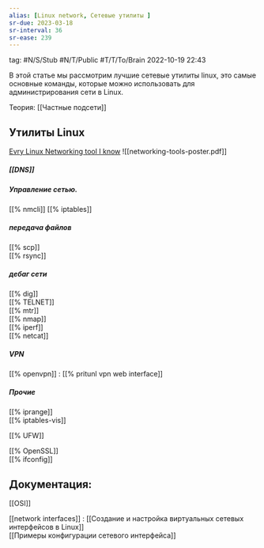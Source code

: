 ```yaml
---
alias: [Linux network, Сетевые утилиты ]
sr-due: 2023-03-18
sr-interval: 36
sr-ease: 239
---
```

tag: #N/S/Stub  #N/T/Public #T/T/To/Brain 
2022-10-19 22:43  


В этой статье мы рассмотрим лучшие сетевые утилиты linux, это самые основные команды, которые можно использовать для администрирования сети в Linux.


Теория:
[[Частные подсети]]

## Утилиты Linux
[Evry Linux Networking tool I know](https://wizardzines.com/networking-tools-poster/)
![[networking-tools-poster.pdf]]

##### [[DNS]]

##### Управление сетью.
[[% nmcli]]
[[% iptables]]

##### передача файлов  
[[% scp]]  
[[% rsync]]  

##### дебаг сети   
[[% dig]]  
[[% TELNET]]  
[[% mtr]]  
[[% nmap]]  
[[% iperf]]  
[[% netcat]]  

##### VPN
[[% openvpn]] : [[% pritunl vpn web interface]]
##### Прочие  
[[% iprange]]  
[[% iptables-vis]]  

[[% UFW]]  

[[% OpenSSL]]  
[[% ifconfig]]  


## Документация:
[[OSI]]

[[network interfaces]] : [[Создание и настройка виртуальных сетевых интерфейсов в Linux]]  
[[Примеры конфигурации сетевого интерфейса]] 
